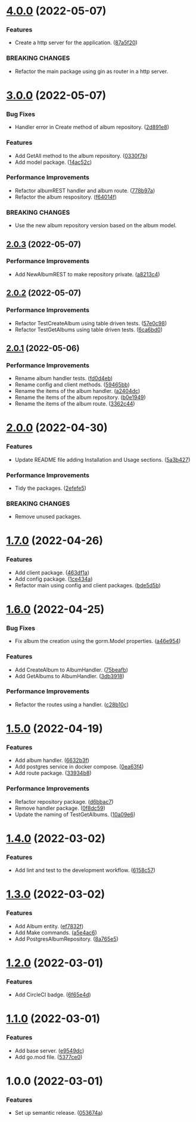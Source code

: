 # [4.0.0](https://github.com/ae-lexs/ae_albums_api/compare/v3.0.0...v4.0.0) (2022-05-07)


### Features

* Create a http server for the application. ([87a5f20](https://github.com/ae-lexs/ae_albums_api/commit/87a5f206d82dd6d5c62913546499642910ff845c))


### BREAKING CHANGES

* Refactor the main package using gin as router in a http server.

# [3.0.0](https://github.com/ae-lexs/ae_albums_api/compare/v2.0.3...v3.0.0) (2022-05-07)


### Bug Fixes

* Handler error in Create method of album repository. ([2d891e8](https://github.com/ae-lexs/ae_albums_api/commit/2d891e88c1a104e1b4beb74f1dba554c436b99c9))


### Features

* Add GetAll method to the album repository. ([0330f7b](https://github.com/ae-lexs/ae_albums_api/commit/0330f7b291ff9315b6584fda72127aaccfe4fb02))
* Add model package. ([14ac52c](https://github.com/ae-lexs/ae_albums_api/commit/14ac52ceb1f78cd146d643f1791e2f5a71f3ddec))


### Performance Improvements

* Refactor albumREST handler and album route. ([778b97a](https://github.com/ae-lexs/ae_albums_api/commit/778b97af9cab0f5eef09a113034fca9fc4c4a726))
* Refactor the album respository. ([f64014f](https://github.com/ae-lexs/ae_albums_api/commit/f64014f59b3dc3de42d2fd3e4f273b6607a69805))


### BREAKING CHANGES

* Use the new album repository version based on the album model.

## [2.0.3](https://github.com/ae-lexs/ae_albums_api/compare/v2.0.2...v2.0.3) (2022-05-07)


### Performance Improvements

* Add NewAlbumREST to make repository private. ([a8213c4](https://github.com/ae-lexs/ae_albums_api/commit/a8213c428ab7ac4d5b4dd3eaff2bda4e44d3a66e))

## [2.0.2](https://github.com/ae-lexs/ae_albums_api/compare/v2.0.1...v2.0.2) (2022-05-07)


### Performance Improvements

* Refactor TestCreateAlbum using table driven tests. ([57e0c98](https://github.com/ae-lexs/ae_albums_api/commit/57e0c980a425355b4e4c2b7d541fae665ef69d3b))
* Refactor TestGetAlbums using table driven tests. ([6ca6bd0](https://github.com/ae-lexs/ae_albums_api/commit/6ca6bd074ec0864d2600e94bcced8467740fcf04))

## [2.0.1](https://github.com/ae-lexs/ae_albums_api/compare/v2.0.0...v2.0.1) (2022-05-06)


### Performance Improvements

* Rename album handler tests. ([fd0d4eb](https://github.com/ae-lexs/ae_albums_api/commit/fd0d4ebac894d4c66f6d8adc4f73220e95bcfa53))
* Rename config and client methods. ([59465bb](https://github.com/ae-lexs/ae_albums_api/commit/59465bb55c2f7bb0d0cfe183a3bb9c620e8c6c09))
* Rename the items of the album handler. ([a2404dc](https://github.com/ae-lexs/ae_albums_api/commit/a2404dc5c2d7a4e8871ccfd03d07dfce8003d871))
* Rename the items of the album repository. ([b0e1949](https://github.com/ae-lexs/ae_albums_api/commit/b0e1949876be9ba2d8bbbdb1eee3b81a78c4ed00))
* Rename the items of the album route. ([3362c44](https://github.com/ae-lexs/ae_albums_api/commit/3362c44eaf2ec15ee075af7d9fdaecdfdfd629a3))

# [2.0.0](https://github.com/ae-lexs/ae_albums_api/compare/v1.7.0...v2.0.0) (2022-04-30)


### Features

* Update README file adding Installation and Usage sections. ([5a3b427](https://github.com/ae-lexs/ae_albums_api/commit/5a3b4275edfc5f1338f5d601a3ca0fa9c7dca975))


### Performance Improvements

* Tidy the packages. ([2efefe5](https://github.com/ae-lexs/ae_albums_api/commit/2efefe5b5de9e79bdd1966fc9825dce4b2a71a10))


### BREAKING CHANGES

* Remove unused packages.

# [1.7.0](https://github.com/ae-lexs/ae_albums_api/compare/v1.6.0...v1.7.0) (2022-04-26)


### Features

* Add client package. ([463df1a](https://github.com/ae-lexs/ae_albums_api/commit/463df1a3d22a371f8a37752de3932f46e5835dc8))
* Add config package. ([1ce434a](https://github.com/ae-lexs/ae_albums_api/commit/1ce434ac8f12310404f49955506b7a368eb09720))
* Refactor main using config and client packages. ([bde5d5b](https://github.com/ae-lexs/ae_albums_api/commit/bde5d5b70db57420a103e7b1c664dc1809089b0c))

# [1.6.0](https://github.com/ae-lexs/ae_albums_api/compare/v1.5.0...v1.6.0) (2022-04-25)


### Bug Fixes

* Fix album the creation using the gorm.Model properties. ([a46e954](https://github.com/ae-lexs/ae_albums_api/commit/a46e9547498fcbee209c9ca5e1c2967d89d3adaa))


### Features

* Add CreateAlbum to AlbumHandler. ([75beafb](https://github.com/ae-lexs/ae_albums_api/commit/75beafb418daffdefd466fca91d3913e6a3323d3))
* Add GetAlbums to AlbumHandler. ([3db3918](https://github.com/ae-lexs/ae_albums_api/commit/3db39184ca48c34c27d5516d2a8afb2b70f947ff))


### Performance Improvements

* Refactor the routes using a handler. ([c28b10c](https://github.com/ae-lexs/ae_albums_api/commit/c28b10cec9f713628d3f3cf81b2617bc88d9c115))

# [1.5.0](https://github.com/ae-lexs/ae_albums_api/compare/v1.4.0...v1.5.0) (2022-04-19)


### Features

* Add album handler. ([6632b3f](https://github.com/ae-lexs/ae_albums_api/commit/6632b3f85a36f19e4df682d6301c2948c89023ae))
* Add postgres service in docker compose. ([0ea63f4](https://github.com/ae-lexs/ae_albums_api/commit/0ea63f44c4be4ebfd16683544f0dd2f9e777f436))
* Add route package. ([33934b8](https://github.com/ae-lexs/ae_albums_api/commit/33934b81461ce7c28699abec257564038b9afab1))


### Performance Improvements

* Refactor repository package. ([d6bbac7](https://github.com/ae-lexs/ae_albums_api/commit/d6bbac75fb9d3d168b610e1ad259df5296f36ff2))
* Remove handler package. ([0f8dc59](https://github.com/ae-lexs/ae_albums_api/commit/0f8dc594dba11387f29e3b91a009e3f074becc08))
* Update the naming of TestGetAlbums. ([10a09e6](https://github.com/ae-lexs/ae_albums_api/commit/10a09e68026da5f9aaa34bcc76f4b665db0e97cc))

# [1.4.0](https://github.com/ae-lexs/ae_albums_api/compare/v1.3.0...v1.4.0) (2022-03-02)


### Features

* Add lint and test to the development workflow. ([6158c57](https://github.com/ae-lexs/ae_albums_api/commit/6158c57aef7e9efdaaa518bd12057fa0a0282be3))

# [1.3.0](https://github.com/ae-lexs/ae_albums_api/compare/v1.2.0...v1.3.0) (2022-03-02)


### Features

* Add Album entity. ([ef7832f](https://github.com/ae-lexs/ae_albums_api/commit/ef7832fea5f850969355c08bae0e568ae746a64c))
* Add Make commands. ([a5e4ac6](https://github.com/ae-lexs/ae_albums_api/commit/a5e4ac65ad1c0a9c5a572bb439ef771f2bf248e7))
* Add PostgresAlbumRepository. ([8a765e5](https://github.com/ae-lexs/ae_albums_api/commit/8a765e579259d27309cdf79725bcd8bb3177d3f3))

# [1.2.0](https://github.com/ae-lexs/ae_albums_api/compare/v1.1.0...v1.2.0) (2022-03-01)


### Features

* Add CircleCI badge. ([6f65e4d](https://github.com/ae-lexs/ae_albums_api/commit/6f65e4dd4e2e52d4b2a35816c73e1dee4e2164e7))

# [1.1.0](https://github.com/ae-lexs/ae_albums_api/compare/v1.0.0...v1.1.0) (2022-03-01)


### Features

* Add base server. ([e9549dc](https://github.com/ae-lexs/ae_albums_api/commit/e9549dcfd290cd51f90a644b29469f205a752335))
* Add go.mod file. ([5377ce0](https://github.com/ae-lexs/ae_albums_api/commit/5377ce09d3f3a02c207169ad03e262e192bff4fb))

# 1.0.0 (2022-03-01)


### Features

* Set up semantic release. ([053674a](https://github.com/ae-lexs/ae_albums_api/commit/053674a347612b26e421bc99056f36ffcb723c05))
